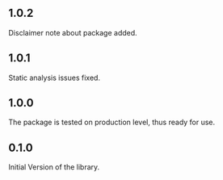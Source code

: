 ## 1.0.2

Disclaimer note about package added.

## 1.0.1

Static analysis issues fixed.

## 1.0.0

The package is tested on production level, thus ready for use.

## 0.1.0

Initial Version of the library.
